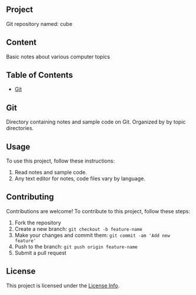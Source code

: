 
<!-- This is a comment in Markdown -->

## Project
Git repository named: cube

## Content
Basic notes about various computer topics

## Table of Contents
- [Git](#git)

## Git
Directory containing notes and sample code on Git.  Organized by by topic directories.

## Usage

To use this project, follow these instructions:

1. Read notes and sample code.
2. Any text editor for notes, code files vary by language. 


## Contributing

Contributions are welcome! To contribute to this project, follow these steps:

1. Fork the repository
2. Create a new branch: `git checkout -b feature-name`
3. Make your changes and commit them: `git commit -am 'Add new feature'`
4. Push to the branch: `git push origin feature-name`
5. Submit a pull request

## License

This project is licensed under the [License Info](LICENSE).

